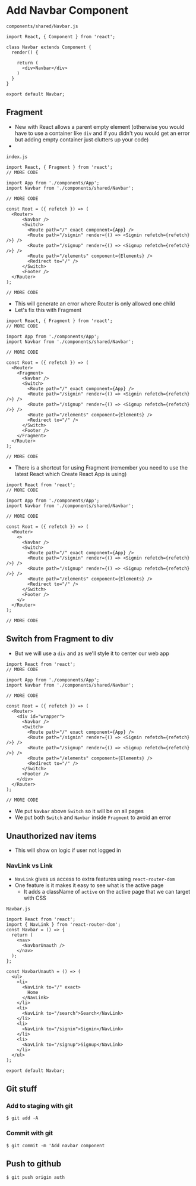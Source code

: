 # Add Navbar Component

`components/shared/Navbar.js`

```
import React, { Component } from 'react';

class Navbar extends Component {
  render() {

    return (
      <div>Navbar</div>
    )
  }
}

export default Navbar;
```

## Fragment
* New with React allows a parent empty element (otherwise you would have to use a container like `div` and if you didn't you would get an error but adding empty container just clutters up your code)
* 
`index.js`

```
import React, { Fragment } from 'react';
// MORE CODE

import App from './components/App';
import Navbar from './components/shared/Navbar';

// MORE CODE

const Root = ({ refetch }) => (
  <Router>
      <Navbar />
      <Switch>
        <Route path="/" exact component={App} />
        <Route path="/signin" render={() => <Signin refetch={refetch} />} />
        <Route path="/signup" render={() => <Signup refetch={refetch} />} />
        <Route path="/elements" component={Elements} />
        <Redirect to="/" />
      </Switch>
      <Footer />
  </Router>
);

// MORE CODE
```

* This will generate an error where Router is only allowed one child
* Let's fix this with Fragment

```
import React, { Fragment } from 'react';
// MORE CODE

import App from './components/App';
import Navbar from './components/shared/Navbar';

// MORE CODE

const Root = ({ refetch }) => (
  <Router>
    <Fragment>
      <Navbar />
      <Switch>
        <Route path="/" exact component={App} />
        <Route path="/signin" render={() => <Signin refetch={refetch} />} />
        <Route path="/signup" render={() => <Signup refetch={refetch} />} />
        <Route path="/elements" component={Elements} />
        <Redirect to="/" />
      </Switch>
      <Footer />
    </Fragment>
  </Router>
);

// MORE CODE
```

* There is a shortcut for using Fragment (remember you need to use the latest React which Create React App is using)

```
import React from 'react';
// MORE CODE

import App from './components/App';
import Navbar from './components/shared/Navbar';

// MORE CODE

const Root = ({ refetch }) => (
  <Router>
    <>
      <Navbar />
      <Switch>
        <Route path="/" exact component={App} />
        <Route path="/signin" render={() => <Signin refetch={refetch} />} />
        <Route path="/signup" render={() => <Signup refetch={refetch} />} />
        <Route path="/elements" component={Elements} />
        <Redirect to="/" />
      </Switch>
      <Footer />
    </>
  </Router>
);

// MORE CODE
```

## Switch from Fragment to div
* But we will use a `div` and as we'll style it to center our web app

```
import React from 'react';
// MORE CODE

import App from './components/App';
import Navbar from './components/shared/Navbar';

// MORE CODE

const Root = ({ refetch }) => (
  <Router>
    <div id="wrapper">
      <Navbar />
      <Switch>
        <Route path="/" exact component={App} />
        <Route path="/signin" render={() => <Signin refetch={refetch} />} />
        <Route path="/signup" render={() => <Signup refetch={refetch} />} />
        <Route path="/elements" component={Elements} />
        <Redirect to="/" />
      </Switch>
      <Footer />
    </div>
  </Router>
);

// MORE CODE
```

* We put `Navbar` above `Switch` so it will be on all pages
* We put both `Switch` and `Navbar` inside `Fragment` to avoid an error

## Unauthorized nav items
* This will show on logic if user not logged in

### NavLink vs Link
* `NavLink` gives us access to extra features using `react-router-dom`
* One feature is it makes it easy to see what is the active page
  - It adds a className of `active` on the active page that we can target with CSS

`Navbar.js`

```
import React from 'react';
import { NavLink } from 'react-router-dom';
const Navbar = () => {
  return (
    <nav>
      <NavbarUnauth />
    </nav>
  );
};

const NavbarUnauth = () => (
  <ul>
    <li>
      <NavLink to="/" exact>
        Home
      </NavLink>
    </li>
    <li>
      <NavLink to="/search">Search</NavLink>
    </li>
    <li>
      <NavLink to="/signin">Signin</NavLink>
    </li>
    <li>
      <NavLink to="/signup">Signup</NavLink>
    </li>
  </ul>
);

export default Navbar;
```

## Git stuff

### Add to staging with git
`$ git add -A`

### Commit with git
`$ git commit -m 'Add navbar component`

## Push to github
`$ git push origin auth`
